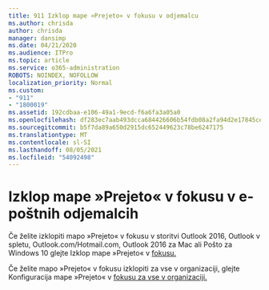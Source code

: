 ```yaml
---
title: 911 Izklop mape »Prejeto« v fokusu v odjemalcu
ms.author: chrisda
author: chrisda
manager: dansimp
ms.date: 04/21/2020
ms.audience: ITPro
ms.topic: article
ms.service: o365-administration
ROBOTS: NOINDEX, NOFOLLOW
localization_priority: Normal
ms.custom:
- "911"
- "1800019"
ms.assetid: 192cdbaa-e106-49a1-9ecd-f6a6fa3a05a0
ms.openlocfilehash: df283ec7aab493dcca684426606b54fdb08a2fa94d2e17845cefc028ed4407c5
ms.sourcegitcommit: b5f7da89a650d2915dc652449623c78be6247175
ms.translationtype: MT
ms.contentlocale: sl-SI
ms.lasthandoff: 08/05/2021
ms.locfileid: "54092498"
---
```

# <a name="turn-off-focused-inbox-in-email-clients"></a>Izklop mape »Prejeto« v fokusu v e-poštnih odjemalcih

Če želite izklopiti mapo »Prejeto« v fokusu v storitvi Outlook 2016, Outlook v spletu, Outlook.com/Hotmail.com, Outlook 2016 za Mac ali Pošto za Windows 10 glejte Izklop mape »Prejeto« v [fokusu.](https://support.office.com/article/f714d94d-9e63-4217-9ccb-6cb2986aa1b2.aspx)

Če želite mapo »Prejeto« v fokusu izklopiti za vse v organizaciji, glejte Konfiguracija mape »Prejeto« v [fokusu za vse v organizaciji.](https://docs.microsoft.com/microsoft-365/admin/setup/configure-focused-inbox)
